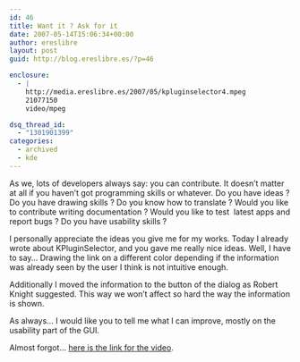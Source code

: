 ```yaml
---
id: 46
title: Want it ? Ask for it
date: 2007-05-14T15:06:34+00:00
author: ereslibre
layout: post
guid: http://blog.ereslibre.es/?p=46

enclosure:
  - |
    http://media.ereslibre.es/2007/05/kpluginselector4.mpeg
    21077150
    video/mpeg

dsq_thread_id:
  - "1301901399"
categories:
  - archived
  - kde
---
```

As we, lots of developers always say: you can contribute. It doesn&#8217;t matter at all if you haven&#8217;t got programming skills or whatever. Do you have ideas ? Do you have drawing skills ? Do you know how to translate ? Would you like to contribute writing documentation ? Would you like to test  latest apps and report bugs ? Do you have usability skills ?

I personally appreciate the ideas you give me for my works. Today I already wrote about KPluginSelector, and you gave me really nice ideas. Well, I have to say&#8230; Drawing the link on a different color depending if the information was already seen by the user I think is not intuitive enough.

Additionally I moved the information to the button of the dialog as Robert Knight suggested. This way we won&#8217;t affect so hard the way the information is shown.

As always&#8230; I would like you to tell me what I can improve, mostly on the usability part of the GUI.

Almost forgot&#8230; <a href="http://media.ereslibre.es/2007/05/kpluginselector4.mpeg" target="_blank">here is the link for the video</a>.

